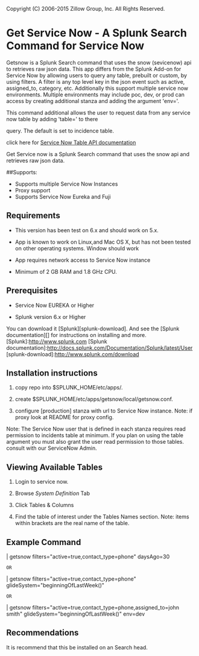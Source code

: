 Copyright (C) 2006-2015 Zillow Group, Inc. All Rights Reserved.

Get Service Now - A Splunk Search Command for Service Now
=================

Getsnow is a Splunk Search command that uses the snow (sevicenow) api to retrieves raw json data. This app differs from
the Splunk Add-on for Service Now by allowing users to query any table, prebuilt or custom, by using filters.  A filter is
any top level key in the json event such as active, assigned_to, category, etc. Additionally this support multiple
service now environments.  Multiple environments may include poc, dev, or prod can access by creating additional stanza
and adding the argument 'env=<environment>'.

This command additional allows the user to request data from any service now table by adding 'table=<string>' to there

query. The default is set to incidence table.

click here for [Service Now Table API documentation]

[Service Now Table API documentation]:http://wiki.servicenow.com/index.php?title=Table_API

Get Service now is a Splunk Search command that uses the snow api  and retrieves raw json data.


##Supports:
* Supports multiple Service Now Instances
* Proxy support
* Supports Service Now Eureka and Fuji



Requirements
---------

* This version has been test on 6.x and should work on 5.x.

* App is known to work on Linux,and Mac OS X, but has not been tested on other operating systems. Window should work

* App requires network access to Service Now instance

* Minimum of 2 GB RAM and 1.8 GHz CPU.



Prerequisites
---------
* Service Now EUREKA or Higher

* Splunk version 6.x or Higher

You can download it [Splunk][splunk-download].  And see the [Splunk documentation][] for instructions on installing and more.
[Splunk]:http://www.splunk.com
[Splunk documentation]:http://docs.splunk.com/Documentation/Splunk/latest/User
[splunk-download]:http://www.splunk.com/download


Installation instructions
---------

1) copy repo into $SPLUNK_HOME/etc/apps/.

2) create $SPLUNK_HOME/etc/apps/getsnow/local/getsnow.conf.

3) configure [production] stanza with url to Service Now instance. Note: if proxy look at README for proxy config.


Note:   The Service Now user that is defined in each stanza requires read permission to incidents table at minimum.
        If you plan on using the table argument you must also grant the user read permission to those tables.
        consult with our ServiceNow Admin.

Viewing Available Tables
--------

1) Login to service now.

2) Browse *System Definition* Tab

3) Click Tables & Columns

4) Find the table of interest under the Tables Names section.
   Note: items within brackets are the real name of the table.



Example Command
---------

| getsnow filters="active=true,contact_type=phone" daysAgo=30

    OR

| getsnow filters="active=true,contact_type=phone" glideSystem="beginningOfLastWeek()"

    OR

| getsnow filters="active=true,contact_type=phone,assigned_to=john smith" glideSystem="beginningOfLastWeek()" env=dev


Recommendations
---------

It is recommend that this be installed on an Search head.
